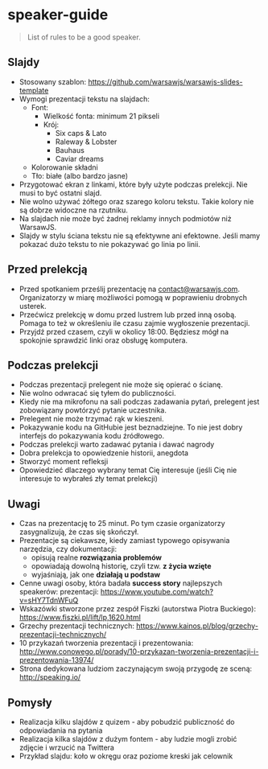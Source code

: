 # speaker-guide

> List of rules to be a good speaker.

## Slajdy

* Stosowany szablon: https://github.com/warsawjs/warsawjs-slides-template
* Wymogi prezentacji tekstu na slajdach:
    * Font:
        - Wielkość fonta: minimum 21 pikseli
        - Krój:
            - Six caps & Lato
            - Raleway & Lobster
            - Bauhaus
            - Caviar dreams
    * Kolorowanie składni
    * Tło: białe (albo bardzo jasne)
* Przygotować ekran z linkami, które były użyte podczas prelekcji. Nie musi 
   to być ostatni slajd.
* Nie wolno używać żółtego oraz szarego koloru tekstu. Takie kolory nie są 
   dobrze widoczne na rzutniku.
* Na slajdach nie może być żadnej reklamy innych podmiotów niż WarsawJS.
* Slajdy w stylu ściana tekstu nie są efektywne ani efektowne. Jeśli mamy 
    pokazać dużo tekstu to nie pokazywać go linia po linii.

## Przed prelekcją

* Przed spotkaniem prześlij prezentację na contact@warsawjs.com.
   Organizatorzy w miarę możliwości pomogą w poprawieniu drobnych usterek.
* Przećwicz prelekcję w domu przed lustrem lub przed inną osobą.  Pomaga to 
   też w określeniu ile czasu zajmie wygłoszenie prezentacji.
* Przyjdź przed czasem, czyli w okolicy 18:00. Będziesz mógł na spokojnie
   sprawdzić linki oraz obsługę komputera.

## Podczas prelekcji

* Podczas prezentacji prelegent nie może się opierać o ścianę.
* Nie wolno odwracać się tyłem do publiczności.
* Kiedy nie ma mikrofonu na sali podczas zadawania pytań, prelegent jest
   zobowiązany powtórzyć pytanie uczestnika.
* Prelegent nie może trzymać rąk w kieszeni.
* Pokazywanie kodu na GitHubie jest beznadziejne. To nie jest dobry interfejs
    do pokazywania kodu źródłowego.
* Podczas prelekcji warto zadawać pytania i dawać nagrody
* Dobra prelekcja to opowiedzenie historii, anegdota
* Stworzyć moment refleksji
* Opowiedzieć dlaczego wybrany temat Cię interesuje (jeśli Cię nie interesuje
    to wybrałeś zły temat prelekcji)

## Uwagi

* Czas na prezentację to 25 minut. Po tym czasie organizatorzy zasygnalizują,
   że czas się skończył.
* Prezentacje są ciekawsze, kiedy zamiast typowego opisywania narzędzia,
   czy dokumentacji:
    * opisują realne **rozwiązania problemów**
    * opowiadają dowolną historię, czyli tzw. **z życia wzięte**
    * wyjaśniają, jak one **działają u podstaw**
* Cenne uwagi osoby, która badała **success story** najlepszych speakerów:
    prezentacji: https://www.youtube.com/watch?v=sHY7TdnWFuQ
* Wskazówki stworzone przez zespół Fiszki (autorstwa Piotra Buckiego):
    https://www.fiszki.pl/lift/lp,1620.html
* Grzechy prezentacji technicznych:
    https://www.kainos.pl/blog/grzechy-prezentacji-technicznych/
* 10 przykazań tworzenia prezentacji i prezentowania:
    http://www.conowego.pl/porady/10-przykazan-tworzenia-prezentacji-i-prezentowania-13974/
 * Strona dedykowana ludziom zaczynającym swoją przygodę ze sceną:
    http://speaking.io/

## Pomysły

* Realizacja kilku slajdów z quizem - aby pobudzić publiczność do odpowiadania
    na pytania
* Realizacja kilka slajdów z dużym fontem - aby ludzie mogli zrobić zdjęcie
    i wrzucić na Twittera
* Przykład slajdu: koło w okręgu oraz poziome kreski jak celownik
